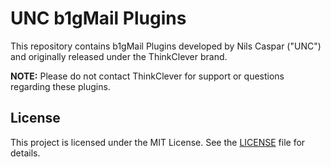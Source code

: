 # UNC b1gMail Plugins

This repository contains b1gMail Plugins developed by Nils Caspar ("UNC") and
originally released under the ThinkClever brand.

**NOTE:** Please do not contact ThinkClever for support or questions regarding these
plugins.

## License

This project is licensed under the MIT License. See the [LICENSE](LICENSE) file
for details.
